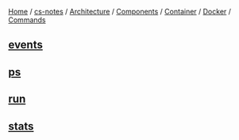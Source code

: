 [Home](https://mengxianbin.github.io) /
[cs-notes](https://mengxianbin.github.io/cs-notes/site) /
[Architecture](https://mengxianbin.github.io/cs-notes/site/Architecture) /
[Components](https://mengxianbin.github.io/cs-notes/site/Architecture/Components) /
[Container](https://mengxianbin.github.io/cs-notes/site/Architecture/Components/Container) /
[Docker](https://mengxianbin.github.io/cs-notes/site/Architecture/Components/Container/Docker) /
[Commands](https://mengxianbin.github.io/cs-notes/site/Architecture/Components/Container/Docker/Commands)

## [events](https://mengxianbin.github.io/cs-notes/site/Architecture/Components/Container/Docker/Commands/events)

## [ps](https://mengxianbin.github.io/cs-notes/site/Architecture/Components/Container/Docker/Commands/ps)

## [run](https://mengxianbin.github.io/cs-notes/site/Architecture/Components/Container/Docker/Commands/run)

## [stats](https://mengxianbin.github.io/cs-notes/site/Architecture/Components/Container/Docker/Commands/stats)
